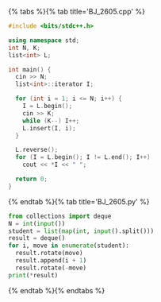 {% tabs %}{% tab title='BJ_2605.cpp' %}

```cpp
#include <bits/stdc++.h>

using namespace std;
int N, K;
list<int> L;

int main() {
  cin >> N;
  list<int>::iterator I;

  for (int i = 1; i <= N; i++) {
    I = L.begin();
    cin >> K;
    while (K--) I++;
    L.insert(I, i);
  }

  L.reverse();
  for (I = L.begin(); I != L.end(); I++)
    cout << *I << " ";

  return 0;
}
```

{% endtab %}{% tab title='BJ_2605.py' %}

```py
from collections import deque
N = int(input())
student = list(map(int, input().split()))
result = deque()
for i, move in enumerate(student):
  result.rotate(move)
  result.append(i + 1)
  result.rotate(-move)
print(*result)
```

{% endtab %}{% endtabs %}

